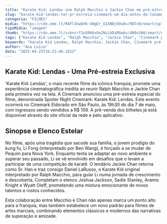 ```yaml
---
title: "Karate Kid: Lendas une Ralph Macchio e Jackie Chan em pré-estreia exclusiva na Cinemark"
slug: "karate-kid-lendas-ter-pr-estreia-cinemark-um-dia-antes-do-lanamento"
categoria: "FILMES"
midia: "https://cdn.ome.lt/RAFl3UwbV6-SWgEr_U1XNDjdOu8=/987x0/smart/uploads/conteudo/fotos/OMELETE_CAPA_-_2025-04-25T124927.348.png"
tipoMidia: "imagem"
thumb: "https://cdn.ome.lt/cvknrrf1uSR66xOe2NcLbDiMGeA=/480x360/smart/extras/conteudos/omelete_THUMB_-_2025-04-25T124917.697.png"
tags: ["Karate Kid Lendas", "Ralph Macchio", "Jackie Chan", "Cinemark pré-estreia", "filmes de artes marciais"]
keywords: "Karate Kid Lendas, Ralph Macchio, Jackie Chan, Cinemark pré-estreia, filmes de artes marciais"
author: "Ana Luiza"
data: "2025-04-25T16:23:46.102Z"
---
```


## Karate Kid: Lendas - Uma Pré-estreia Exclusiva

'Karate Kid: Lendas', o mais recente filme da icônica franquia, promete uma experiência cinematográfica inédita ao reunir Ralph Macchio e Jackie Chan pela primeira vez na tela. A Cinemark anunciou uma pré-estreia especial do filme, denominada Spoiler Night Cinemark: Karate Kid: Lendas. Este evento ocorrerá no Cinemark Eldorado em São Paulo, às 19h30 do dia 7 de maio, com ingressos sendo vendidos a R$ 109. A pré-venda dos bilhetes já está disponível através do site oficial da rede e pelo aplicativo.

## Sinopse e Elenco Estelar

No filme, após uma tragédia que sacode sua família, o jovem prodígio do kung fu, Li Fong (interpretado por Ben Wang), é forçado a se mudar de Pequim para Nova York. Enquanto tenta se adaptar ao novo ambiente e superar seu passado, Li se vê envolvido em desafios que o levam a participar de uma competição de karatê. O lendário Jackie Chan retorna como Sr. Han e traz consigo Daniel LaRusso, o Karate Kid original interpretado por Ralph Macchio, para guiar Li numa jornada de crescimento e descoberta. Completam o elenco Joshua Jackson, Sadie Stanley, Aramis Knight e Wyatt Oleff, prometendo uma mistura emocionante de novos talentos e rostos conhecidos.

Esta colaboração entre Macchio e Chan não apenas marca um ponto alto para a franquia, mas também estabelece um novo padrão para filmes de artes marciais, combinando elementos clássicos e modernos das narrativas de superação e amizade.
